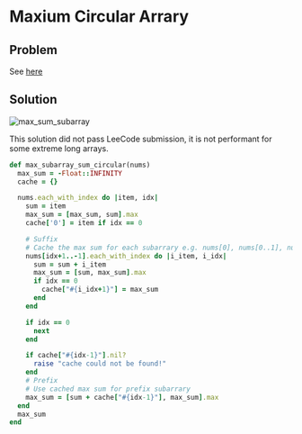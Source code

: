 # Maxium Circular Arrary

## Problem
See [here](https://leetcode.com/problems/maximum-sum-circular-subarray)

## Solution

![max_sum_subarray](https://user-images.githubusercontent.com/6025823/216636530-877c966a-49f4-409a-9b9a-240dd5feb7a7.png)


This solution did not pass LeeCode submission, it is not performant for some extreme long arrays.
```ruby
def max_subarray_sum_circular(nums)
  max_sum = -Float::INFINITY
  cache = {}

  nums.each_with_index do |item, idx|
    sum = item
    max_sum = [max_sum, sum].max
    cache['0'] = item if idx == 0

    # Suffix
    # Cache the max sum for each subarrary e.g. nums[0], nums[0..1], nums[0..2], ... nums[0..n]
    nums[idx+1..-1].each_with_index do |i_item, i_idx|
      sum = sum + i_item
      max_sum = [sum, max_sum].max
      if idx == 0
        cache["#{i_idx+1}"] = max_sum
      end
    end

    if idx == 0
      next
    end

    if cache["#{idx-1}"].nil?
      raise "cache could not be found!"
    end
    # Prefix
    # Use cached max sum for prefix subarrary
    max_sum = [sum + cache["#{idx-1}"], max_sum].max
  end
  max_sum
end
```
